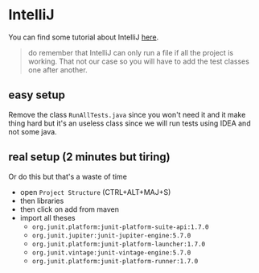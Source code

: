 # IntelliJ

You can find some tutorial about
IntelliJ [here](../../../tools/jetbrains/index.md).

> do remember that IntelliJ can only run a file if all
> the project is working. That not our case so you
> will have to add the test classes one after another.

## easy setup

Remove the class `RunAllTests.java`
since you won't need it and it make thing hard
but it's an useless class since we will run tests
using IDEA and not some java.

## real setup (2 minutes but tiring)

Or do this but that's a waste of time

* open ``Project Structure`` (CTRL+ALT+MAJ+S)
* then libraries
* then click on add from maven
* import all theses
    * ``org.junit.platform:junit-platform-suite-api:1.7.0``
    * ``org.junit.jupiter:junit-jupiter-engine:5.7.0``
    * ``org.junit.platform:junit-platform-launcher:1.7.0``
    * ``org.junit.vintage:junit-vintage-engine:5.7.0``
    * ``org.junit.platform:junit-platform-runner:1.7.0``